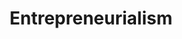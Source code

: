 ---
title       : Entrepreneurialism
key         : CP-EN
skills      : Behaviour, Mindset, Competency, Forward Thinking
difficulty  : expert
area        : competency

questions :
    - "CP-EN-01: Tell me about a time when you successfully challenged the opinion of a superior or a proposed strategy."
    - "CP-EN-02: Provide an example of an idea that you recommended that was not adopted. Why was it rejected?"
    - "CP-EN-03: Tell me about a time when you took initiative to pursue an idea that you believed would be helpful to your organisation."
desirable :
    - Took calculated risks to achieve organisational success
    - Challenged the status quo to improve organisational practices
    - Demonstrated conviction when presenting a new idea or strategy to peers and direct management
    - Overcame obstacles to achieve goals
bonus_points :
    - Took calculated risks to achieve organisational success
    - Challenged the status quo and offered innovative solutions to improve organisational practices
    - Demonstrated conviction when presenting a new idea or strategy to senior level associates
    - Overcame obstacles by treating them as opportunities for organisational growth
---